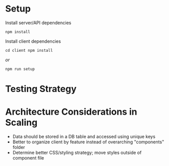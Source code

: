 # Setup

Install server/API dependencies

```
npm install
```

Install client dependencies

```
cd client npm install
```

_or_

```
npm run setup
```

# Testing Strategy

# Architecture Considerations in Scaling

-   Data should be stored in a DB table and accessed using unique keys
-   Better to organize client by feature instead of overarching "components" folder
-   Determine better CSS/styling strategy; move styles outside of component file
